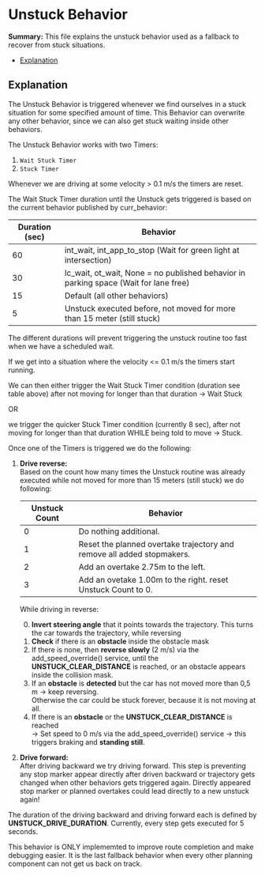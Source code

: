 # Unstuck Behavior

**Summary:** This file explains the unstuck behavior used as a fallback to recover from stuck situations.

- [Explanation](#explanation)

## Explanation

The Unstuck Behavior is triggered whenever we find ourselves in a stuck situation for some specified amount of time. This Behavior can overwrite any other behavior, since we can also get stuck waiting inside other behaviors.

The Unstuck Behavior works with two Timers:

1. ```Wait Stuck Timer```
2. ```Stuck Timer```

Whenever we are driving at some velocity > 0.1 m/s the timers are reset.

The Wait Stuck Timer duration until the Unstuck gets triggered is based on the current behavior published by curr_behavior:

| Duration (sec) | Behavior |
| -------------- | -------- |
| 60             | int_wait, int_app_to_stop (Wait for green light at intersection) |
| 30             | lc_wait, ot_wait, None = no published behavior in parking space (Wait for lane free)|
| 15             | Default (all other behaviors) |
| 5              | Unstuck executed before, not moved for more than 15 meter (still stuck) |

The different durations will prevent triggering the unstuck routine too fast when we have a scheduled wait.

If we get into a situation where the velocity <= 0.1 m/s the timers start running.

We can then either trigger the Wait Stuck Timer condition
(duration see table above) after not moving for longer than that duration -> Wait Stuck

OR

we trigger the quicker Stuck Timer condition (currently 8 sec), after not moving for longer than that duration WHILE being told to move -> Stuck.

Once one of the Timers is triggered we do the following:

1. **Drive reverse:** \
  Based on the count how many times the Unstuck routine was already executed while not moved for more than 15 meters (still stuck) we do following:
  
    | Unstuck Count | Behavior |
    | -------------- | -------- |
    | 0             | Do nothing additional. |
    | 1             | Reset the planned overtake trajectory and remove all added stopmakers. |
    | 2             | Add an overtake 2.75m to the left. |
    | 3              | Add an ovetake 1.00m to the right. reset Unstuck Count to 0. |

   While driving in reverse:

    0. **Invert steering angle** that it points towards the trajectory.
    This turns the car towards the trajectory, while reversing
    1. **Check** if there is an **obstacle** inside the obstacle mask
    2. If there is none, then **reverse slowly** (2 m/s) via the add_speed_override() service, until the **UNSTUCK_CLEAR_DISTANCE** is reached, or an obstacle appears inside the collision mask.
    3. If an **obstacle** is **detected** but the car has not moved more than 0,5 m
    -> keep reversing.\
    Otherwise the car could be stuck forever, because it is not moving at all.
    4. If there is an **obstacle** or the **UNSTUCK_CLEAR_DISTANCE** is reached\
    -> Set speed to 0 m/s via the add_speed_override() service -> this triggers braking and **standing still**.
2. **Drive forward:** \
  After driving backward we try driving forward. This step is preventing any stop marker appear directly after driven backward or trajectory gets changed when other behaviors gets triggered again. Directly appeared stop marker or planned overtakes could lead directly to a new unstuck again!

The duration of the driving backward and driving forward each is defined by **UNSTUCK_DRIVE_DURATION**. Currently, every step gets executed for 5 seconds.

This behavior is ONLY implememted to improve route completion and make debugging easier. It is the last fallback behavior when every other planning component can not get us back on track.

